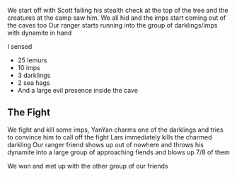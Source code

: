 
We start off with Scott failing his stealth check at the top of the tree and the creatures at the camp saw him. 
We all hid and the imps start coming out of the caves too 
Our ranger starts running into the group of darklings/imps with dynamite in hand 

I sensed 
- 25 lemurs
- 10 imps 
- 3 darklings 
- 2 sea hags 
- And a large evil presence inside the cave

## The Fight 

We fight and kill some imps, YanYan charms one of the darklings and tries to convince him to call off the fight 
Lars immediately kills the charmed darkling
Our ranger friend shows up out of nowhere and throws his dynamite into a large group of approaching fiends and blows up 7/8 of them

We won and met up with the other group of our friends